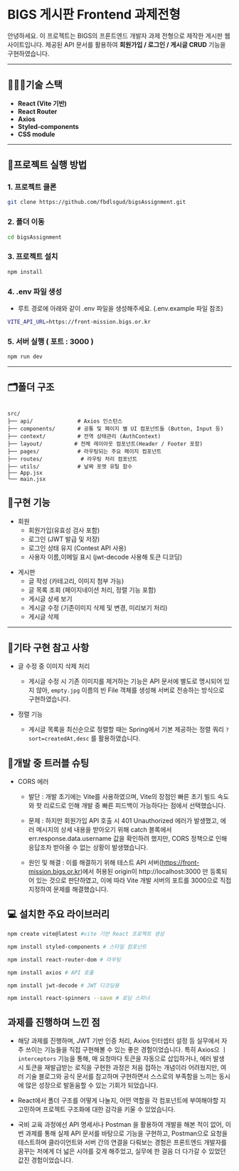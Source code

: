 # BIGS 게시판 Frontend 과제전형

안녕하세요.
이 프로젝트는 BIGS의 프론트엔드 개발자 과제 전형으로 제작한 게시판 웹 사이트입니다.
제공된 API 문서를 활용하여 **회원가입 / 로그인 / 게시글 CRUD** 기능을 구현하였습니다.

---

## 👨🏻‍🔧기술 스택

- **React (Vite 기반)**
- **React Router**
- **Axios**
- **Styled-components**
- **CSS module**

---

## 🔧프로젝트 실행 방법

### 1. 프로젝트 클론
```bash
git clone https://github.com/fbdlsgud/bigsAssignment.git
```

### 2. 폴더 이동
```bash
cd bigsAssignment
```

### 3. 프로젝트 설치
```bash
npm install
```

### 4. .env 파일 생성
- 루트 경로에 아래와 같이 .env 파일을 생성해주세요. (.env.example 파일 참조)
```bash
VITE_API_URL=https://front-mission.bigs.or.kr
```

### 5. 서버 실행 ( 포트 : 3000 )
```bash
npm run dev
```

---

## 🗂️폴더 구조
<pre><code>
src/
├── api/              # Axios 인스턴스 
├── components/       # 공통 및 페이지 별 UI 컴포넌트들 (Button, Input 등)
├── context/          # 전역 상태관리 (AuthContext)
├── layout/          # 전체 레이아웃 컴포넌트(Header / Footer 포함)
├── pages/            # 라우팅되는 주요 페이지 컴포넌트
├── routes/            # 라우팅 처리 컴포넌트
├── utils/            # 날짜 포맷 유틸 함수
├── App.jsx
└── main.jsx
</code></pre>


## 🔖구현 기능

- 회원
  - 회원가입(유효성 검사 포함)
  - 로그인 (JWT 발급 및 저장)
  - 로그인 상태 유지 (Contest API 사용)
  - 사용자 이름,이메일 표시 (jwt-decode 사용해 토큰 디코딩)

* 게시판
  - 글 작성 (카테고리, 이미지 첨부 가능)
  - 글 목록 조회 (페이지네이션 처리, 정렬 기능 포함)
  - 게시글 상세 보기
  - 게시글 수정 (기존이미지 삭제 및 변경, 미리보기 처리)
  - 게시글 삭제

---




## 🔖기타 구현 참고 사항

- 글 수정 중 이미지 삭제 처리

  - 게시글 수정 시 기존 이미지를 제거하는 기능은 API 문서에 별도로 명시되어 있지 않아,
    `empty.jpg` 이름의 빈 File 객체를 생성해 서버로 전송하는 방식으로 구현하였습니다.

- 정렬 기능
  - 게시글 목록을 최신순으로 정렬할 때는 Spring에서 기본 제공하는 정렬 쿼리 `?sort=createdAt,desc` 를 활용하였습니다.




## 💫개발 중 트러블 슈팅

- CORS 에러


  - 발단 : 개발 초기에는 Vite를 사용하였으며,
    Vite의 장점인 빠른 초기 빌드 속도와 핫 리로드로 인해 개발 중 빠른 피드백이 가능하다는 점에서 선택했습니다.


  - 문제 : 하지만 회원가입 API 호출 시 401 Unauthorized 에러가 발생했고,
    에러 메시지의 상세 내용을 받아오기 위해 catch 블록에서 err.response.data.username 값을 확인하려 했지만,
    CORS 정책으로 인해 응답조차 받아올 수 없는 상황이 발생했습니다.


  - 원인 및 해결 : 이를 해결하기 위해 테스트 API 서버(https://front-mission.bigs.or.kr)에서
    허용된 origin이 http://localhost:3000 만 등록되어 있는 것으로 판단하였고,
    이에 따라 Vite 개발 서버의 포트를 3000으로 직접 지정하여 문제를 해결했습니다.




## 💻 설치한 주요 라이브러리

```bash
npm create vite@latest #vite 기반 React 프로젝트 생성

npm install styled-components # 스타일 컴포넌트

npm install react-router-dom # 라우팅

npm install axios # API 호출

npm install jwt-decode # JWT 디코딩용

npm install react-spinners --save # 로딩 스피너
```





## 과제를 진행하며 느낀 점
- 해당 과제를 진행하며, JWT 기반 인증 처리, Axios 인터셉터 설정 등 실무에서 자주 쓰이는 기능들을 직접 구현해볼 수 있는 좋은 경험이었습니다. 특히 Axios으 ㅣ`interceptors` 기능을 통해, 매 요청마다 토큰을 자동으로 삽입하거나, 에러 발생 시 토큰을 재발급받는 로직을 구현한 과정은 처음 접하는 개념이라 어려웠지만, 여러 기술 블로그와 공식 문서를 참고하며 구현하면서 스스로의 부족함을 느끼는 동시에 많은 성장으로 발돋움할 수 있는 기회가 되었습니다.

- React에서 폴더 구조를 어떻게 나눌지, 어떤 역할을 각 컴포넌트에 부여해야할 지 고민하며 프로젝트 구조화에 대한 감각을 키울 수 있었습니다.

- 국비 교육 과정에선 API 명세서나 Postman 을 활용하여 개발을 해본 적이 없어, 이번 과제를 통해 실제 API 문서를 바탕으로 기능을 구현하고, Postman으로 요청을 테스트하며 클라이언트와 서버 간의 연결을 다뤄보는 경험은 프론트엔드 개발자를 꿈꾸는 저에게 더 넓은 시야를 갖게 해주었고, 실무에 한 걸음 더 다가갈 수 있었던 값진 경험이었습니다.
